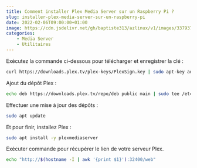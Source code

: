 ```yaml
---
title: Comment installer Plex Media Server sur un Raspberry Pi ?
slug: installer-plex-media-server-sur-un-raspberry-pi
date: 2022-02-06T09:00:00+01:00
image: https://cdn.jsdelivr.net/gh/baptiste313/azlinux/v1/images/3379375/raw.webp
categories:
    - Media Server
    - Utilitaires
--- 
```


Exécutez la commande ci-dessous pour télécharger et enregistrer la clé :

```bash
curl https://downloads.plex.tv/plex-keys/PlexSign.key | sudo apt-key add -
```

Ajout du dépôt Plex :

```bash
echo deb https://downloads.plex.tv/repo/deb public main | sudo tee /etc/apt/sources.list.d/plexmediaserver.list
```

Effectuer une mise à jour des dépôts :

```bash
sudo apt update
```

Et pour finir, installez Plex :

```bash
sudo apt install -y plexmediaserver
```

Exécuter commande pour récupérer le lien de votre serveur Plex.

```bash
echo "http://$(hostname -I | awk '{print $1}'):32400/web"
```